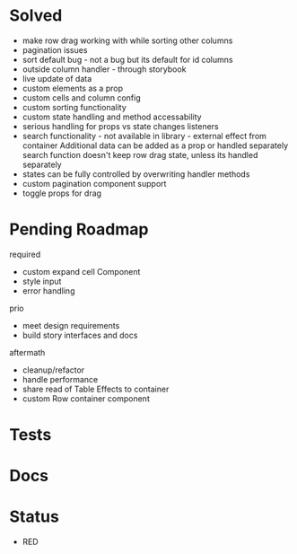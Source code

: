 # Solved

- make row drag working with while sorting other columns
- pagination issues
- sort default bug - not a bug but its default for id columns
- outside column handler - through storybook
- live update of data
- custom elements as a prop
- custom cells and column config
- custom sorting functionality
- custom state handling and method accessability
- serious handling for props vs state changes listeners
- search functionality - not available in library - external effect from container
  Additional data can be added as a prop or handled separately
  search function doesn't keep row drag state, unless its handled separately
- states can be fully controlled by overwriting handler methods
- custom pagination component support
- toggle props for drag

# Pending Roadmap

  required

- custom expand cell Component
- style input
- error handling

 prio

- meet design requirements
- build story interfaces and docs

aftermath

- cleanup/refactor
- handle performance
- share read of Table Effects to container
- custom Row container component

# Tests

# Docs

# Status

- RED
